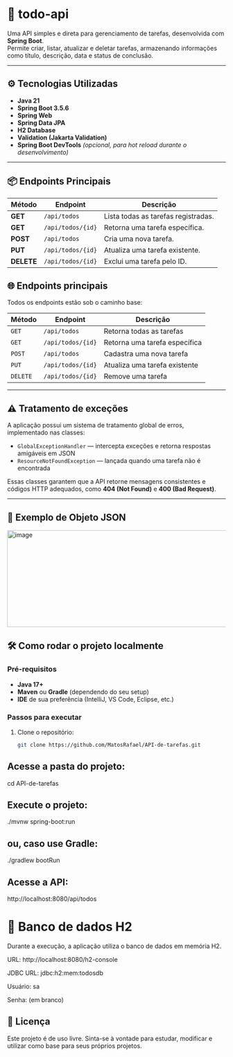 # 🧾 todo-api

Uma API simples e direta para gerenciamento de tarefas, desenvolvida com **Spring Boot**.  
Permite criar, listar, atualizar e deletar tarefas, armazenando informações como título, descrição, data e status de conclusão.

---

## ⚙️ Tecnologias Utilizadas

- **Java 21**
- **Spring Boot 3.5.6**
- **Spring Web**
- **Spring Data JPA**
- **H2 Database**
- **Validation (Jakarta Validation)**
- **Spring Boot DevTools** *(opcional, para hot reload durante o desenvolvimento)*

---

## 📦 Endpoints Principais

| Método | Endpoint            | Descrição                            |
|---------|--------------------|--------------------------------------|
| **GET**    | `/api/todos`         | Lista todas as tarefas registradas. |
| **GET**    | `/api/todos/{id}`    | Retorna uma tarefa específica.      |
| **POST**   | `/api/todos`         | Cria uma nova tarefa.               |
| **PUT**    | `/api/todos/{id}`    | Atualiza uma tarefa existente.      |
| **DELETE** | `/api/todos/{id}`    | Exclui uma tarefa pelo ID.          |

## 🌐 Endpoints principais

Todos os endpoints estão sob o caminho base:

| Método | Endpoint               | Descrição                        |
|---------|------------------------|----------------------------------|
| `GET`   | `/api/todos`           | Retorna todas as tarefas         |
| `GET`   | `/api/todos/{id}`      | Retorna uma tarefa específica    |
| `POST`  | `/api/todos`           | Cadastra uma nova tarefa         |
| `PUT`   | `/api/todos/{id}`      | Atualiza uma tarefa existente    |
| `DELETE`| `/api/todos/{id}`      | Remove uma tarefa                |

---

## ⚠️ Tratamento de exceções

A aplicação possui um sistema de tratamento global de erros, implementado nas classes:

- `GlobalExceptionHandler` — intercepta exceções e retorna respostas amigáveis em JSON  
- `ResourceNotFoundException` — lançada quando uma tarefa não é encontrada  

Essas classes garantem que a API retorne mensagens consistentes e códigos HTTP adequados, como **404 (Not Found)** e **400 (Bad Request)**.

---

## 🧩 Exemplo de Objeto JSON
<img width="527" height="223" alt="image" src="https://github.com/user-attachments/assets/80513552-d1e7-4c08-b5f7-a63a92da15a9" />

## 🛠️ Como rodar o projeto localmente

### Pré-requisitos
- **Java 17+**
- **Maven** ou **Gradle** (dependendo do seu setup)
- **IDE** de sua preferência (IntelliJ, VS Code, Eclipse, etc.)

### Passos para executar

1. Clone o repositório:
   ```bash
   git clone https://github.com/MatosRafael/API-de-tarefas.git


## Acesse a pasta do projeto:

cd API-de-tarefas


## Execute o projeto:

./mvnw spring-boot:run


## ou, caso use Gradle:

./gradlew bootRun


## Acesse a API:

http://localhost:8080/api/todos


# 💾 Banco de dados H2

Durante a execução, a aplicação utiliza o banco de dados em memória H2.

URL: http://localhost:8080/h2-console

JDBC URL: jdbc:h2:mem:todosdb

Usuário: sa

Senha: (em branco)

## 📄 Licença

Este projeto é de uso livre.
Sinta-se à vontade para estudar, modificar e utilizar como base para seus próprios projetos.





